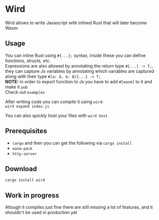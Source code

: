 # Wird
Wird allows to write Javascript with inlined Rust that will later become Wasm

## Usage
You can inline Rust using `#{...};` syntax, inside these you can define functions, structs, etc.\
Expressions are also allowed by annotating the return type `#{...} -> T;`, they can capture Js variables by annotating which variables are captured along with their type `#[a: A, b: B]{...} -> T;`\
**NOTE:** in order to export function to Js you have to add `#[wasm]` to it and make it `pub`\
Check out `examples`

After writing code you can *compile* it using `wird`:\
`wird expand index.js`

You can also quickly host your files with `wird host`

## Prerequisites
* `cargo` and then you can get the following via `cargo install`
* `wasm-pack`
* `http-server`

## Download
`cargo install wird`

## Work in progress
Altough it compiles just fine there are still missing a lot of features, and it shouldn't be used in production yet
